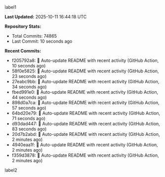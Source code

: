 
label1 
<!-- ACTIVITY_START -->
**Last Updated:** 2025-10-11 16:44:18 UTC

**Repository Stats:**
- Total Commits: 74865
- Last Commit: 10 seconds ago

**Recent Commits:**
- f205792a8: 🤖 Auto-update README with recent activity (GitHub Action, 10 seconds ago)
- 58f0e5825: 🤖 Auto-update README with recent activity (GitHub Action, 23 seconds ago)
- 27eabc9bb: 🤖 Auto-update README with recent activity (GitHub Action, 34 seconds ago)
- fbed991e0: 🤖 Auto-update README with recent activity (GitHub Action, 44 seconds ago)
- 898d0a7ca: 🤖 Auto-update README with recent activity (GitHub Action, 57 seconds ago)
- 64bd20e79: 🤖 Auto-update README with recent activity (GitHub Action, 71 seconds ago)
- d93dad447: 🤖 Auto-update README with recent activity (GitHub Action, 83 seconds ago)
- 20d7b2abd: 🤖 Auto-update README with recent activity (GitHub Action, 2 minutes ago)
- 4940eaa1f: 🤖 Auto-update README with recent activity (GitHub Action, 2 minutes ago)
- f359d3878: 🤖 Auto-update README with recent activity (GitHub Action, 2 minutes ago)
<!-- ACTIVITY_END -->

label2
